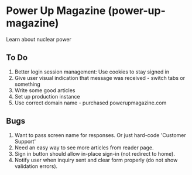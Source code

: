 # Power Up Magazine (power-up-magazine)

Learn about nuclear power

## To Do

1. Better login session management: Use cookies to stay signed in
1. Give user visual indication that message was received - switch tabs or something
1. Write some good articles
1. Set up production instance
1. Use correct domain name - purchased powerupmagazine.com

## Bugs

1. Want to pass screen name for responses. Or just hard-code 'Customer Support'
1. Need an easy way to see more articles from reader page.
1. Sign in button should allow in-place sign-in (not redirect to home).
1. Notify user when inquiry sent and clear form properly (do not show validation errors).
